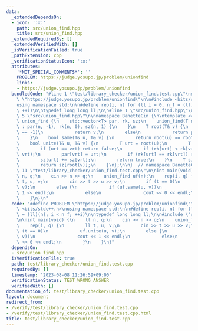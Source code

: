 ```yaml
---
data:
  _extendedDependsOn:
  - icon: ':x:'
    path: src/union_find.hpp
    title: src/union_find.hpp
  _extendedRequiredBy: []
  _extendedVerifiedWith: []
  _isVerificationFailed: true
  _pathExtension: cpp
  _verificationStatusIcon: ':x:'
  attributes:
    '*NOT_SPECIAL_COMMENTS*': ''
    PROBLEM: https://judge.yosupo.jp/problem/unionfind
    links:
    - https://judge.yosupo.jp/problem/unionfind
  bundledCode: "#line 1 \"test/library_checker/union_find.test.cpp\"\n#define PROBLEM\
    \ \"https://judge.yosupo.jp/problem/unionfind\"\n\n#include <bits/stdc++.h>\n\
    using namespace std;\n\n#define rep(i, n) for (ll i = 0, n_f = (ll)(n); i < n_f;\
    \ ++i)\n\ntypedef long long ll;\n\n#line 1 \"src/union_find.hpp\"\n\n\n\n#line\
    \ 5 \"src/union_find.hpp\"\n\nnamespace BanetteGin {\n\ntemplate <class T>\nstruct\
    \ union_find {\n    std::vector<T> par, rk, sz;\n    union_find(T n)\n       \
    \ : par(n, -1), rk(n, 0), sz(n, 1) {\n    }\n    T root(T& v) {\n        if (par[v]\
    \ == -1)\n            return v;\n        else\n            return par[v] = root(par[v]);\n\
    \    }\n    bool same(T& u, T& v) {\n        return root(u) == root(v);\n    }\n\
    \    bool unite(T& u, T& v) {\n        T urt = root(u);\n        T vrt = root(v);\n\
    \        if (urt == vrt) return false;\n        if (rk[urt] < rk[vrt]) swap(urt,\
    \ vrt);\n        par[vrt] = urt;\n        if (rk[urt] == rk[vrt]) rk[urt]++;\n\
    \        sz[urt] += sz[vrt];\n        return true;\n    }\n    T size(T& v) {\n\
    \        return sz[root(v)];\n    }\n};\n\n}  // namespace BanetteGin\n\n\n#line\
    \ 11 \"test/library_checker/union_find.test.cpp\"\n\nint main(void) {\n    ll\
    \ n, q;\n    cin >> n >> q;\n    union_find uf(n);\n    rep(i, q) {\n        ll\
    \ t, u, v;\n        cin >> t >> u >> v;\n        if (t == 0)\n            uf.unite(u,\
    \ v);\n        else {\n            if (uf.same(u, v))\n                cout <<\
    \ 1 << endl;\n            else\n                cout << 0 << endl;\n        }\n\
    \    }\n}\n"
  code: "#define PROBLEM \"https://judge.yosupo.jp/problem/unionfind\"\n\n#include\
    \ <bits/stdc++.h>\nusing namespace std;\n\n#define rep(i, n) for (ll i = 0, n_f\
    \ = (ll)(n); i < n_f; ++i)\n\ntypedef long long ll;\n\n#include \"src/union_find.hpp\"\
    \n\nint main(void) {\n    ll n, q;\n    cin >> n >> q;\n    union_find uf(n);\n\
    \    rep(i, q) {\n        ll t, u, v;\n        cin >> t >> u >> v;\n        if\
    \ (t == 0)\n            uf.unite(u, v);\n        else {\n            if (uf.same(u,\
    \ v))\n                cout << 1 << endl;\n            else\n                cout\
    \ << 0 << endl;\n        }\n    }\n}"
  dependsOn:
  - src/union_find.hpp
  isVerificationFile: true
  path: test/library_checker/union_find.test.cpp
  requiredBy: []
  timestamp: '2023-08-08 11:26:59+09:00'
  verificationStatus: TEST_WRONG_ANSWER
  verifiedWith: []
documentation_of: test/library_checker/union_find.test.cpp
layout: document
redirect_from:
- /verify/test/library_checker/union_find.test.cpp
- /verify/test/library_checker/union_find.test.cpp.html
title: test/library_checker/union_find.test.cpp
---
```

